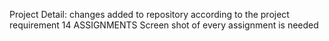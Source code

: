 Project Detail: 
changes added to repository according to the project requirement
14 ASSIGNMENTS
Screen shot of every assignment is needed